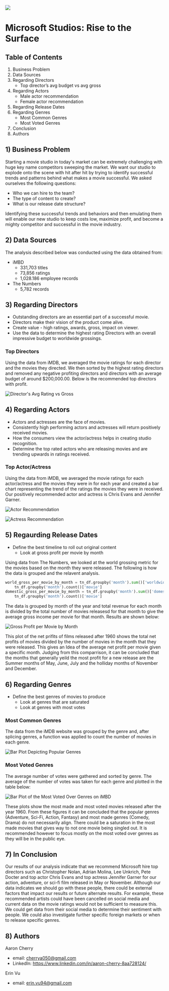 ![](https://github.com/JCherryA050/phase_1_project/blob/main/images/wp5556216.jpg)

# Microsoft Studios: Rise to the Surface

## Table of Contents
1. Business Problem
2. Data Sources
3. Regarding Directors
    - Top director’s avg budget vs avg gross
4. Regarding Actors
    - Male actor recommendation
    - Female actor recommendation
5. Regarding Release Dates
6. Regarding Genres
    - Most Common Genres
    - Most Voted Genres
7. Conclusion
8. Authors

## 1) Business Problem

Starting a movie studio in today's market can be extremely challenging with huge key name competitors sweeping the market. We want our studio to explode onto the scene with hit after hit by trying to identify successful trends and patterns behind what makes a movie successful. We asked ourselves the following questions:
- Who we can hire to the team?
- The type of content to create?
- What is our release date structure?

Identifying these successful trends and behaviors and then emulating them will enable our new studio to keep costs low, maximize profit, and become a mighty competitor and successful in the movie industry.

## 2) Data Sources

The analysis described below was conducted using the data obtained from:
- iMBD
  - 331,703 titles
  - 73,856 ratings
  - 1,028.186 employee records
- The Numbers
  - 5,782 records
 
## 3) Regarding Directors

 - Outstanding directors are an essential part of a successful movie.
 - Directors make their vision of the product come alive.
 - Create value - high ratings, awards, gross, impact on viewer.
 - Use the data to determine the highest rating Directors with an overall impressive budget to worldwide grossings.
 
### Top Directors

Using the data from iMDB, we averaged the movie ratings for each director and the movies they directed. We then sorted by the highest rating directors and removed any negative profiting directors and directors with an average budget of around $200,000.00. Below is the recommended top directors with profit.

![Director's Avg Rating vs Gross](https://github.com/JCherryA050/phase_1_project/blob/main/images/Director_avg_budget_vs_avg_gross_figure.png)

## 4) Regarding Actors

- Actors and actresses are the face of movies.
- Consistently high performing actors and actresses will return positively received movies.
- How the consumers view the actor/actress helps in creating studio recognition.
- Determine the top rated actors who are releasing movies and are trending upwards in ratings received.

### Top Actor/Actress

Using the data from iMDB, we averaged the movie ratings for each actor/actress and the movies they were in for each year and created a bar chart representing the trend of the ratings the movies they were in received. Our positively recommended actor and actress is Chris Evans and Jennifer Garner.

![Actor Recommendation](https://github.com/JCherryA050/phase_1_project/blob/main/images/Chris_evans_ratings_over_years.png)

![Actress Recommendation](https://github.com/JCherryA050/phase_1_project/blob/main/images/Jennifer_garner_ratings_over_years.png)

## 5) Regaurding Release Dates

- Define the best timeline to roll out original content
  - Look at gross profit per movie by month

Using data from The Numbers, we looked at the world grossing metric for the movies based on the month they were released. The following is how the data is grouped and the relavent analysis.

```python
world_gross_per_movie_by_month = tn_df.groupby('month').sum()['worldwide_gross']/\
    tn_df.groupby('month').count()['movie']
domestic_gross_per_movie_by_month = tn_df.groupby('month').sum()['domestic_gross']/\
    tn_df.groupby('month').count()['movie']
```

The data is grouped by month of the year and total revenue for each month is divided by the total number of movies releasesd for that month to give the average gross income per movie for that month. Results are shown below:

![Gross Profit per Movie by Month](https://github.com/JCherryA050/phase_1_project/blob/main/images/gross_income_by_month.png)

This plot of the net prifits of films released after 1960 shows the total net profits of movies divided by the number of movies in the month that they were released. This gives an Idea of the average net profit per movie given a specific month. Judging from this comparrison, it can be concluded that the months that generally yeild the most profit for a new release are the Summer months of May, June, July and the holliday months of November and December.

## 6) Regarding Genres

- Define the best genres of movies to produce
  - Look at genres that are saturated
  - Look at genres with most votes

### Most Common Genres
The data from the iMDB website was grouped by the genre and, after splicing genres, a function was applied to count the number of movies in each genre.

![Bar Plot Depicting Popular Genres](https://github.com/JCherryA050/phase_1_project/blob/main/images/number_of_movies_by_genre.png)

### Most Voted Genres
The average number of votes were gathered and sorted by genre. The average of the number of votes was taken for each genre and plotted in the table below:

![Bar Plot of the Most Voted Over Genres on iMBD](https://github.com/JCherryA050/phase_1_project/blob/main/images/number_of_genres.png)

These plots show the most made and most voted movies released after the year 1960. From these figures it can be concluded that the popular genres (Adventure, Sci-Fi, Action, Fantasy) and most made genres (Comedy, Drama) do not necessarily align. There could be a saturation in the most made movies that gives way to not one movie being singled out. It is recommended however to focus mostly on the most voted over genres as they will be in the public eye.

## 7) In Conclusion

Our results of our analysis indicate that we recommend Microsoft hire top directors such as Christopher Nolan, Adrian Molina, Lee Unkrich, Pete Docter and top actor Chris Evans and top actress Jennifer Garner for our action, adventure, or sci-fi film released in May or November. Although our data indicates we should go with these people, there could be external factors that impact our results or future alternate results. For example, these recommended artists could have been cancelled on social media and current data on the movie ratings would not be sufficient to measure this. We could get data from their social media to determine their sentiment with people. We could also investigate further specific foreign markets or when to release specific genres.

## 8) Authors


Aaron Cherry
- email: cherrya050@gmail.com
- LinkedIn: <a href="https://www.linkedin.com/in/aaron-cherry-8aa728124/" target="_top">https://www.linkedin.com/in/aaron-cherry-8aa728124/</a>

Erin Vu
- email: erin.vu94@gmail.com

